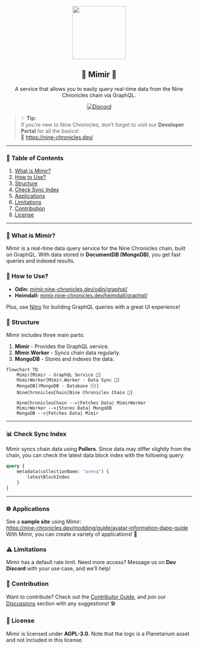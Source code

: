 
<div align="center">
    <img src="./docs/assets/logo.png" width="144" />
    <h2>🌌 Mimir 🌌</h2>
    <p>A service that allows you to easily query real-time data from the Nine Chronicles chain via GraphQL.</p>

[![Discord](https://img.shields.io/discord/928926944937013338.svg?color=7289da&logo=discord&logoColor=white)][Discord]

</div>

[Discord]: https://planetarium.dev/discord

> ✨ **Tip:**  
> If you’re new to Nine Chronicles, don’t forget to visit our **Developer Portal** for all the basics!  
> 🔗 https://nine-chronicles.dev/

---

### 📑 Table of Contents

1. [What is Mimir?](#-what-is-mimir)
2. [How to Use?](#-how-to-use)
3. [Structure](#-structure)
4. [Check Sync Index](#-check-sync-index)
5. [Applications](#-applications)
6. [Limitations](#-limitations)
7. [Contribution](#-contribution)
8. [License](#-license)

---

### 📜 What is Mimir?

Mimir is a real-time data query service for the Nine Chronicles chain, built on GraphQL. With data stored in **DocumentDB (MongoDB)**, you get fast queries and indexed results.

### 🚀 How to Use?

- **Odin:** [mimir.nine-chronicles.dev/odin/graphql/](https://mimir.nine-chronicles.dev/odin/graphql/)
- **Heimdall:** [mimir.nine-chronicles.dev/heimdall/graphql/](https://mimir.nine-chronicles.dev/heimdall/graphql/)

Plus, use [Nitro](https://chillicream.com/docs/nitro/explore-the-ui) for building GraphQL queries with a great UI experience!

### 🔧 Structure

Mimir includes three main parts:  
1. **Mimir** - Provides the GraphQL service.  
2. **Mimir.Worker** - Syncs chain data regularly.  
3. **MongoDB** - Stores and indexes the data.

```mermaid
flowchart TD
    Mimir[Mimir - GraphQL Service 🚀]
    MimirWorker[Mimir.Worker - Data Sync 🔄]
    MongoDB[(MongoDB - Database 🗄️)]
    NineChroniclesChain[Nine Chronicles Chain 🌌]

    NineChroniclesChain -->|Fetches Data| MimirWorker
    MimirWorker -->|Stores Data| MongoDB
    MongoDB -->|Fetches Data| Mimir
```

---

### 📊 Check Sync Index

Mimir syncs chain data using **Pollers**. Since data may differ slightly from the chain, you can check the latest data block index with the following query:

```graphql
query {
    metadata(collectionName: "arena") {
        latestBlockIndex
    }
}
```

---

### 🌐 Applications

See a **sample site** using Mimir:  
https://nine-chronicles.dev/modding/guide/avatar-information-dapp-guide  
With Mimir, you can create a variety of applications! 🚀

### ⚠️ Limitations

Mimir has a default rate limit. Need more access? Message us on **Dev Discord** with your use case, and we’ll help!

### 🤝 Contribution

Want to contribute? Check out the [Contributor Guide](CONTRIBUTING.md), and join our [Discussions](https://github.com/planetarium/mimir/discussions) section with any suggestions! 🛠️

### 📜 License

Mimir is licensed under **AGPL-3.0**. Note that the logo is a Planetarium asset and not included in this license.


